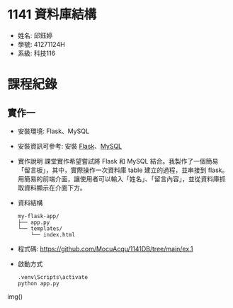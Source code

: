 # 1141 資料庫結構
- 姓名: 邱鈺婷
- 學號: 41271124H
- 系級: 科技116

# 課程紀錄
## 實作一
- 安裝環境: Flask、MySQL
- 安裝資訊可參考: 安裝 [Flask](https://flask.palletsprojects.com/en/stable/installation/#install-flask)、[MySQL](https://dev.mysql.com/downloads/installer/)
- 實作說明
課堂實作希望嘗試將 Flask 和 MySQL 結合。我製作了一個簡易「留言板」，其中，實際操作一次資料庫 table 建立的過程，並串接到 flask。用簡易的前端介面，讓使用者可以輸入「姓名」、「留言內容」，並從資料庫抓取資料顯示在介面下方。

- 資料結構

  ```
  my-flask-app/
  ├── app.py   
  └── templates/
      └── index.html 
  ```
- 程式碼: https://github.com/MocuAcqu/1141DB/tree/main/ex.1
- 啟動方式
  ```
  .venv\Scripts\activate
  python app.py
  ```
img()



